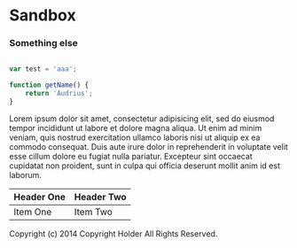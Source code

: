 # Sandbox

### Something else

```javascript

var test = 'aaa';

function getName() {
    return 'Audrius';
}
```
Lorem ipsum dolor sit amet, consectetur adipisicing elit, sed do eiusmod tempor incididunt ut labore et dolore magna aliqua. Ut enim ad minim veniam, quis nostrud exercitation ullamco laboris nisi ut aliquip ex ea commodo consequat. Duis aute irure dolor in reprehenderit in voluptate velit esse cillum dolore eu fugiat nulla pariatur. Excepteur sint occaecat cupidatat non proident, sunt in culpa qui officia deserunt mollit anim id est laborum.

| Header One     | Header Two     |
| :------------- | :------------- |
| Item One       | Item Two       |

Copyright (c) 2014 Copyright Holder All Rights Reserved.
